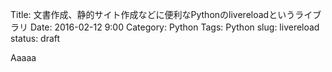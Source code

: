 Title: 文書作成、静的サイト作成などに便利なPythonのlivereloadというライブラリ
Date: 2016-02-12 9:00
Category: Python
Tags: Python
slug: livereload
status: draft

Aaaaa
